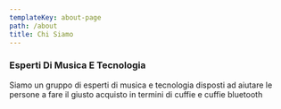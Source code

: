 ```yaml
---
templateKey: about-page
path: /about
title: Chi Siamo
---
```

### Esperti Di Musica E Tecnologia

Siamo un gruppo di esperti di musica e tecnologia disposti ad aiutare le persone a fare il giusto acquisto in termini di cuffie e cuffie bluetooth
